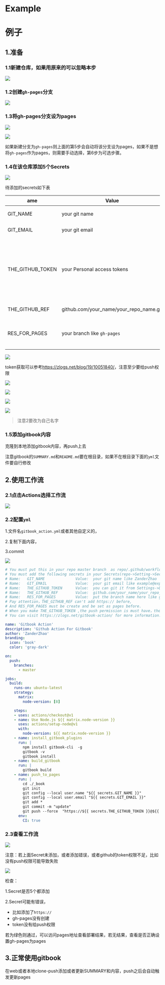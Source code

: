 # Example

# 例子

## 1.准备

### 1.1新建仓库，如果用原来的可以忽略本步

![](https://raw.githubusercontent.com/ZanderZhao/images/master/img2020/20200104173658.png)

### 1.2创建`gh-pages`分支



![](https://raw.githubusercontent.com/ZanderZhao/images/master/img2020/20200104165934.png)



### 1.3将gh-pages分支设为pages

![](https://raw.githubusercontent.com/ZanderZhao/images/master/img2020/20200104170014.png)

![](https://raw.githubusercontent.com/ZanderZhao/images/master/img2020/20200104170113.png)

如果新建分支为`gh-pages`则上面的第5步会自动将该分支设为pages，如果不是想将`gh-pages`作为pages，则需要手动选择，第6步为可选步骤。



### 1.4在该仓库添加5个Secrets

![](https://raw.githubusercontent.com/ZanderZhao/images/master/img2020/20200104170557.png)



待添加的secrets如下表

| ame              | Value                                   | 说明                                                         |
| ---------------- | --------------------------------------- | ------------------------------------------------------------ |
| GIT_NAME         | your git name                           | 你的git名称                                                  |
| GIT_EMAIL        | your git email                          | 你的git的email                                               |
| THE_GITHUB_TOKEN | your Personal access tokens             | 可以在`Settings->Developer settings->Personal access tokens->Generate new token`生成，注意权限要给足 |
| THE_GITHUB_REF   | github.com/your_name/your_repo_name.git | 注意**不要**添加`https://`                                   |
| RES_FOR_PAGES    | your branch like `gh-pages`             | 注意要提前建好，且在设置里面设置为pages                      |



![](https://raw.githubusercontent.com/ZanderZhao/images/master/img2020/20200104170809.png)

token获取可以参考<https://zlogs.net/blog/19/10051840/>，注意至少要给push权限

![](https://raw.githubusercontent.com/ZanderZhao/images/master/img2020/20200104180131.png)

![](https://raw.githubusercontent.com/ZanderZhao/images/master/img2020/20200104180432.png)

![](https://raw.githubusercontent.com/ZanderZhao/images/master/img2020/20200104180652.png)

![](https://raw.githubusercontent.com/ZanderZhao/images/master/img2020/20200104180940.png)

> 注意2要改为自己名字



### 1.5添加gitbook内容

克隆到本地添加gitbook内容，再push上去

注意gitbook的`SUMMARY.md`和`README.md`要在根目录，如果不在根目录下面的`yml`文件要自行修改



## 2.使用工作流

### 2.1点击Actions选择工作流

![](https://raw.githubusercontent.com/ZanderZhao/images/master/img2020/20200104175312.png)

### 2.2配置`yml`

1.文件名`gitbook_action.yml`或者其他自定义的，

2.复制下面内容，

3.commit

![](https://raw.githubusercontent.com/ZanderZhao/images/master/img2020/20200104175251.png)



```yml
# You must put this in your repo master branch  as repo/.github/workflow/gitbook_action.yml
# You must add the following secrets in your Secrets(repo->Setting->Secrets->Add a new secret)  
# Name:   GIT_NAME              Value:  your git name like ZanderZhao
# Name:   GIT_EMAIL             Value:  your git email like example@exp.com
# Name:   THE_GITHUB_TOKEN      Value:  you can git it from Settings->Developer settings->Personal access tokens->Generate new token
# Name:   THE_GITHUB_REF        Value:  github.com/your_name/your_repo_name.git
# Name:   RES_FOR_PAGES         Value:  put the branch name here like gh-pages,where the build book you want put for
# Pay attention，THE_GITHUB_REF can't add https:// before, 
# And RES_FOR_PAGES must be create and be set as pages before.
# When you make THE_GITHUB_TOKEN ,the push permission is must have，the others, you can add.
# You can visit https://zlogs.net/gitbook-action/ for more information.

name: 'Gitbook Action'
description: 'Github Action For Gitbook'
author: 'ZanderZhao'
branding:
  icon: 'book'
  color: 'gray-dark'

on:
  push:
    branches:    
      - master

jobs:
  build:
    runs-on: ubuntu-latest
    strategy:
      matrix:
        node-version: [8]

    steps:
    - uses: actions/checkout@v1
    - name: Use Node.js ${{ matrix.node-version }}
      uses: actions/setup-node@v1
      with:
        node-version: ${{ matrix.node-version }}
    - name: install_gitbook_plugins
      run: |
        npm install gitbook-cli  -g
        gitbook -v
        gitbook install
    - name: build_gitbook
      run: |
        gitbook build
    - name: push_to_pages
      run: |
        cd ./_book
        git init
        git config --local user.name "${{ secrets.GIT_NAME }}"
        git config --local user.email "${{ secrets.GIT_EMAIL }}"
        git add *
        git commit -m "update"
        git push --force  "https://${{ secrets.THE_GITHUB_TOKEN }}@${{ secrets.THE_GITHUB_REF }}" master:${{ secrets.RES_FOR_PAGES }}
      env:
        CI: true
```



### 2.3查看工作流

![](https://raw.githubusercontent.com/ZanderZhao/images/master/img2020/20200104175607.png)

注意：若上面Secret未添加，或者添加错误，或者github的token权限不足，比如没有push权限可能导致失败

![](https://raw.githubusercontent.com/ZanderZhao/images/master/img2020/20200104181148.png)



检查：

1.Secret是否5个都添加

2.Secret可能有错误，

- 比如添加了`https://`
- gh-pages没有创建
- token没有给push权限

若为绿色则通过，可以访问pages地址查看部署结果，若无结果，查看是否正确设置gh-pages为pages



## 3.正常使用gitbook

在web或者本地clone-push添加或者更新SUMMARY和内容，push之后会自动触发更新pages





